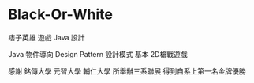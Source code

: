 # Black-Or-White
痞子英雄 遊戲 Java 設計

Java 物件導向  Design Pattern 設計模式
基本 2D槍戰遊戲

感謝 銘傳大學 元智大學 輔仁大學 所舉辦三系聯展
得到自系上第一名金牌優勝
